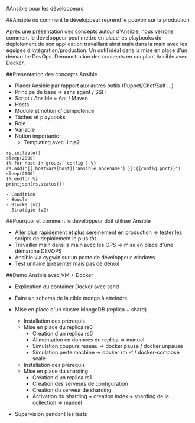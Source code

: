 #Ansible pour les développeurs

##Ansible ou comment le développeur reprend le pouvoir sur la production

Après une présentation des concepts autour d'Ansible, nous verrons comment le développeur peut mettre en place les playbooks de déploiement de son application travaillant ainsi main dans la main avec les équipes d'intégration/production.
Un outil idéal dans la mise en place d'un démarche DevOps.
Démonstration des concepts en couplant Ansible avec Docker.

##Presentation des concepts Ansible
- Placer Ansible par rapport aux autres outils (Puppet/Chef/Salt ...)
- Principe de base => sans agent / SSH
- Script / Ansible = Ant / Maven
- Hosts
- Module et notion d'idempotence
- Tâches et playbooks
- Role
- Variable
- Notion importante :
    - Templating avec Jinja2
```   
rs.initiate()
sleep(2000)
{% for host in groups['config'] %}
rs.add("{{ hostvars[host]['ansible_nodename'] }}:{{config.port}}")
sleep(2000)
{% endfor %}
printjson(rs.status())
```
    - Condition
    - Boucle
    - Blocks (v2)
    - Stratégie (v2)

##Pourquoi et comment le developpeur doit utiliser Ansible

- Aller plus rapidement et plus sereinement en production => tester les scripts de deploiement le plus tôt
- Travailler main dans la main avec les OPS => mise en place d'une démarche DEVOPS
- Ansible via cygwin sur un poste de développeur windows
- Test unitaire (presenter mais pas de démo)

##Demo Ansible avec VM + Docker
- Explication du container Docker avec sshd
- Faire un schema de la cible mongo à atteindre
- Mise en place d'un cluster MongoDB (replica + shard)
    - Installation des prérequis
    - Mise en place du replica rs0
        - Création d'un replica rs0
        - Alimentation en données du replica => manuel
        - Simulation coupure reseau => docker pause / docker unpause
        - Simulation perte machine => docker rm -f / docker-compose scale
    - Installation des prérequis
    - Mise en place du sharding
        - Création d'un replica rs1
        - Création des serveurs de configuration
        - Création du serveur de sharding
        - Activation du sharding + creation index + sharding de la collection => manuel
                
- Supervision pendant les tests
